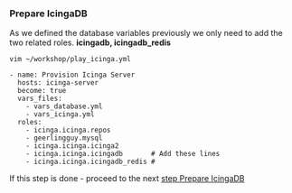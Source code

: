 ### Prepare IcingaDB

As we defined the database variables previously we only need to add the two related roles.
**icingadb, icingadb_redis**

```
vim ~/workshop/play_icinga.yml

- name: Provision Icinga Server
  hosts: icinga-server
  become: true
  vars_files:
    - vars_database.yml
    - vars_icinga.yml
  roles:
    - icinga.icinga.repos
    - geerlingguy.mysql
    - icinga.icinga.icinga2
    - icinga.icinga.icingadb       # Add these lines
    - icinga.icinga.icingadb_redis #
```

If this step is done - proceed to the next [step Prepare IcingaDB](07-prepare-icingaweb2.md)
